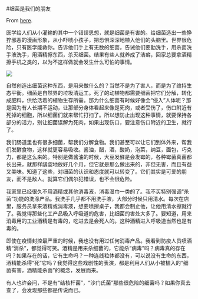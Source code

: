 #细菌是我们的朋友

From [here](https://yinwang1.substack.com/p/55d).

医学给人们从小灌输的其中一个错误思想，就是细菌是有害的。给细菌造出一些狰狞邪恶的漫画形象，从小吓唬小孩子，把恐惧深深地植入他们的头脑里。世界很危险，只有医学能救你。告诉他们手上有无数的细菌，告诫他们要勤洗手，用杀菌洗手液洗手，用酒精擦东西，杀灭细菌。结果有些人就养成了洁癖，回家总要拿酒精擦手机之类的，以为不这样做就会发生什么可怕的事情。

![](https://substackcdn.com/image/fetch/w_1456,c_limit,f_auto,q_auto:good,fl_progressive:steep/https%3A%2F%2Fbucketeer-e05bbc84-baa3-437e-9518-adb32be77984.s3.amazonaws.com%2Fpublic%2Fimages%2Fde063e62-f81a-4c10-8cf0-73e4ea267bcb_551x552.jpeg)

自然创造出细菌这种东西，是用来做什么的？当然不是为了害人，而是为了维持生态平衡。细菌是自然界的垃圾清运工。死了的动植物都需要细菌把它们分解，转化成肥料，供给活着的植物生存所需。那为什么细菌有时候好像会“侵入”人体呢？那是因为有人长期不运动，让那部分身体看起来像是死肉，或者受伤了，伤口附近有死掉的细胞，所以细菌们就来帮忙打扫了。所以想防止出现这种事情，就要保持各部分的活力，别让细菌误解为死肉，如果出现伤口，要注意伤口附近的卫生，就行了。

我们肠道里也有很多细菌，帮我们分解食物。我们甚至可以让它们到体外来，帮我们发酵食物，这样就更容易吸收。酱油，醋，酒，酸奶，泡菜，纳豆，面包，巧克力，都是这么来的。特别是做酱油的时候，大豆发酵是会发霉的，各种霉菌真菌都长出来，就那样龌龊地放好几个月，但它就是那么做出来的，非但无害，而且有益又美味。知道了这些，对细菌的认识和态度就可以转变了。它们其实是可爱的朋友，而不是敌人。就算它们偶尔犯错误，也不会很危险。

我家里已经很久不用酒精或其他消毒液，消毒湿巾一类的了。我不买特别强调“杀菌”功能的洗涤产品。我洗手几乎都不用洗手液，大部分时候只用清水。每次在店里，服务员拿来酒精或消毒液，想要喷擦桌子，我都会制止他，让他用清水擦就行了。我觉得那些化工产品吸入呼吸道的危害，比细菌的害处大多了。要知道，用来消毒用的工业酒精是有毒的，吃进去是会死人的。这种酒精进入呼吸道当然也是有毒的。

即使在疫情封控最严重的时候，我也没有用过任何消毒产品。我看到防疫人员喷酒精“消杀”，都觉得可笑。酒精是用来杀细菌的，它能杀“病毒”吗？病毒真的存在吗？如果存在的话，它有生命吗？一种连线粒体都没有，可以说没有生命的东西，酒精能杀得“死”它吗？我觉得这些戏剧性的表演，都是利用人们从小被植入的“细菌有害，酒精能杀菌”的概念，发展而来。

有人也许会问，不是有“结核杆菌”，“沙门氏菌”那些很危险的细菌吗？如果你真去查了，会发现那些都是传说而已。
